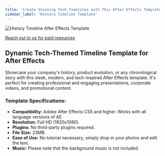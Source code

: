 ```yaml
---
title: 'Create Stunning Tech Timelines with This After Effects Template'
sidebar_label: 'History Timeline Template'
---
```


![History Timeline After Effects Template](/img/History-Timeline.jpg)

[Reach out to us for paid resources](https://wa.me/8613237610083)

## Dynamic Tech-Themed Timeline Template for After Effects

Showcase your company's history, product evolution, or any chronological story with this sleek, modern, and tech-inspired After Effects template. It's perfect for creating professional and engaging presentations, corporate videos, and promotional content.

### Template Specifications:

-   **Compatibility:** Adobe After Effects CS5 and higher. Works with all language versions of AE.
-   **Resolution:** Full HD (1920x1080).
-   **Plugins:** No third-party plugins required.
-   **File Size:** 23MB.
-   **Ease of Use:** No tutorial necessary; simply drop in your photos and edit the text.
-   **Music:** Please note that the background music is not included.
